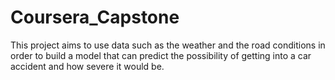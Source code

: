 # Coursera_Capstone
This project aims to use data such as the weather and the road conditions in order to build a model that can predict the possibility of getting into a car accident and how severe it would be.
